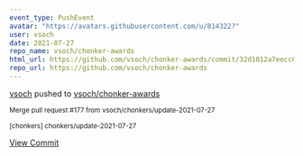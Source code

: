 ```yaml
---
event_type: PushEvent
avatar: "https://avatars.githubusercontent.com/u/814322?"
user: vsoch
date: 2021-07-27
repo_name: vsoch/chonker-awards
html_url: https://github.com/vsoch/chonker-awards/commit/32d1012a7eecc6546647ff434b50940a7401b4a8
repo_url: https://github.com/vsoch/chonker-awards
---
```


<a href='https://github.com/vsoch' target='_blank'>vsoch</a> pushed to <a href='https://github.com/vsoch/chonker-awards' target='_blank'>vsoch/chonker-awards</a>

<small>Merge pull request #177 from vsoch/chonkers/update-2021-07-27

[chonkers] chonkers/update-2021-07-27</small>

<a href='https://github.com/vsoch/chonker-awards/commit/32d1012a7eecc6546647ff434b50940a7401b4a8' target='_blank'>View Commit</a>